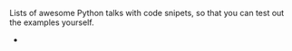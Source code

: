 Lists of awesome Python talks with code snipets, so that you can test out the examples yourself. 

  - 

